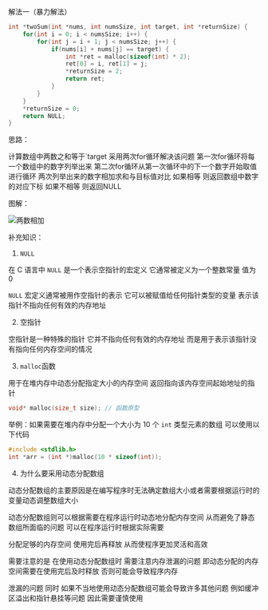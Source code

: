 解法一（暴力解法）

```c
int *twoSum(int *nums, int numsSize, int target, int *returnSize) {
	for(int i = 0; i < numsSize; i++) {
		for(int j = i + 1; j < numsSize; j++) {
			if(nums[i] + nums[j] == target) {
				int *ret = malloc(sizeof(int) * 2);
				ret[0] = i, ret[1] = j;
				*returnSize = 2;
				return ret;
			}
		}
	}
	*returnSize = 0;
	return NULL;
}
```

思路：

计算数组中两数之和等于`target 采用两次for循环解决该问题 第一次for循环将每一个数组中的数字列举出来 第二次for循环从第一次循环中的下一个数字开始取值进行循环 两次列举出来的数字相加求和与目标值对比 如果相等 则返回数组中数字的对应下标 如果不相等 则返回NULL

图解：

![两数相加](/Users/cc/Documents/code/leetcode_每日一题/算法图解/两数相加.png)

补充知识：

1. `NULL` 

在 C 语言中  `NULL` 是一个表示空指针的宏定义 它通常被定义为一个整数常量 值为 0

`NULL` 宏定义通常被用作空指针的表示 它可以被赋值给任何指针类型的变量 表示该指针不指向任何有效的内存地址

2. 空指针

空指针是一种特殊的指针 它并不指向任何有效的内存地址 而是用于表示该指针没有指向任何内存空间的情况

3. `malloc`函数

用于在堆内存中动态分配指定大小的内存空间 返回指向该内存空间起始地址的指针

```c
void* malloc(size_t size); // 函数原型
```

举例：如果需要在堆内存中分配一个大小为 10 个 `int` 类型元素的数组 可以使用以下代码

```c
#include <stdlib.h>
int *arr = (int *)malloc(10 * sizeof(int));
```

4. 为什么要采用动态分配数组

动态分配数组的主要原因是在编写程序时无法确定数组大小或者需要根据运行时的变量动态调整数组大小

动态分配数组则可以根据需要在程序运行时动态地分配内存空间 从而避免了静态数组所面临的问题 可以在程序运行时根据实际需要

分配足够的内存空间 使用完后再释放 从而使程序更加灵活和高效

需要注意的是 在使用动态分配数组时 需要注意内存泄漏的问题 即动态分配的内存空间需要在使用完后及时释放 否则可能会导致程序内存

泄漏的问题 同时 如果不当地使用动态分配数组可能会导致许多其他问题 例如缓冲区溢出和指针悬挂等问题 因此需要谨慎使用
